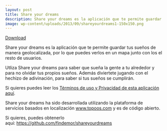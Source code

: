 ```yaml
---
layout: post
title: Share your dreams
description: Share your dreams es la aplicación que te permite guardar tus sueños de manera geolocalizada
image: wp-content/uploads/2013/09/shareyourdreams1-150x150.png
---
```

<div class="postlinks">
  <a class="downloadgoogle" href="https://market.android.com/details?id=com.devergence.shareyourdreams" target="_blank" rel="nofollow">Download</a>
</div>

Share your dreams es la aplicación que te permite guardar tus sueños de manera geolocalizada, por lo que puedes verlos en un mapa junto con los el resto de usuarios.

Utliza Share your dreams para saber que sueña la gente a tu alrededor y para no olvidar tus propios sueños. Además diviertete jugando con el hechizo de adivinación, para saber si tus sueños se cumplirán.

<div class="more">
</div>

<!--more-->

Si quieres puedes leer los <a title="Términos de uso y privacidad" href="/disclaimer-shareyourdreams" target="_blank">Términos de uso y Privacidad de esta aplicación aquí</a>.

Share your dreams ha sido desarrollada utilizando la plataforma de servicios basados en localización <a title="" href="http://www.topoos.com/" target="_blank" rel="nofollow">www.topoos.com</a> y es de código abierto.

Si quieres, puedes obtenerlo aquí: <a title="Source Code" href="https://github.com/findemor/shareyourdreams" target="_blank">https://github.com/findemor/shareyourdreams</a>